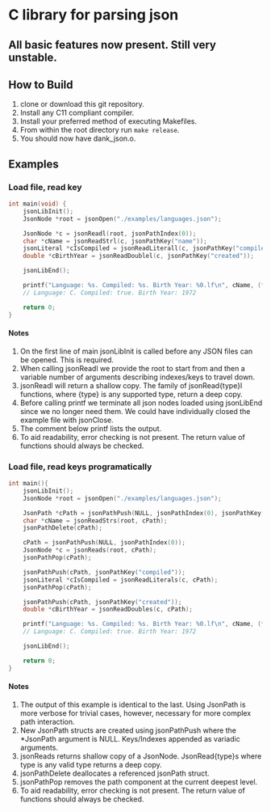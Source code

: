 # C library for parsing json

## All basic features now present. Still very unstable.


## How to Build
1. clone or download this git repository.
1. Install any C11 compliant compiler.
1. Install your preferred method of executing Makefiles.
1. From within the root directory run `make release`.
1. You should now have dank\_json.o.


## Examples

### Load file, read key
```c
int main(void) {
    jsonLibInit();
    JsonNode *root = jsonOpen("./examples/languages.json");

    JsonNode *c = jsonReadl(root, jsonPathIndex(0));
    char *cName = jsonReadStrl(c, jsonPathKey("name"));
    jsonLiteral *cIsCompiled = jsonReadLiterall(c, jsonPathKey("compiled"));
    double *cBirthYear = jsonReadDoublel(c, jsonPathKey("created"));

    jsonLibEnd();

    printf("Language: %s. Compiled: %s. Birth Year: %0.lf\n", cName, (*cIsCompiled == JSON_TRUE) ? "true" : "false", *cBirthYear);
    // Language: C. Compiled: true. Birth Year: 1972

    return 0;
}
```

#### Notes
1. On the first line of main jsonLibInit is called before any JSON files can be opened. This is required.
1. When calling jsonReadl we provide the root to start from and then a variable number of arguments describing indexes/keys to travel down.
1. jsonReadl will return a shallow copy. The family of jsonRead{type}l functions, where {type} is any supported type, return a deep copy.
1. Before calling printf we terminate all json nodes loaded using jsonLibEnd since we no longer need them. We could have individually closed the example file with jsonClose.
1. The comment below printf lists the output.
1. To aid readability, error checking is not present. The return value of functions should always be checked.


### Load file, read keys programatically

```c
int main(){
    jsonLibInit();
    JsonNode *root = jsonOpen("./examples/languages.json");

    JsonPath *cPath = jsonPathPush(NULL, jsonPathIndex(0), jsonPathKey("name"));
    char *cName = jsonReadStrs(root, cPath);
    jsonPathDelete(cPath);

    cPath = jsonPathPush(NULL, jsonPathIndex(0));
    JsonNode *c = jsonReads(root, cPath);
    jsonPathPop(cPath);

    jsonPathPush(cPath, jsonPathKey("compiled"));
    jsonLiteral *cIsCompiled = jsonReadLiterals(c, cPath);
    jsonPathPop(cPath);

    jsonPathPush(cPath, jsonPathKey("created"));
    double *cBirthYear = jsonReadDoubles(c, cPath);

    printf("Language: %s. Compiled: %s. Birth Year: %0.lf\n", cName, (*cIsCompiled == JSON_TRUE) ? "true" : "false", *cBirthYear);
    // Language: C. Compiled: true. Birth Year: 1972

    jsonLibEnd();

    return 0;
}
```

#### Notes
1. The output of this example is identical to the last. Using JsonPath is more verbose for trivial cases, however, necessary for more complex path interaction.
1. New JsonPath structs are created using jsonPathPush where the *JsonPath argument is NULL. Keys/Indexes appended as variadic arguments.
1. jsonReads returns shallow copy of a JsonNode. JsonRead{type}s where type is any valid type returns a deep copy.
1. jsonPathDelete deallocates a referenced jsonPath struct.
1. jsonPathPop removes the path component at the current deepest level.
1. To aid readability, error checking is not present. The return value of functions should always be checked.
